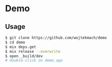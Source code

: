# Demo

## Usage

```sh
$ git clone https://github.com/wojtekmach/demo
$ cd demo
$ mix deps.get
$ mix release --overwrite
$ open _build/dev
# double-click on demo.app
```
